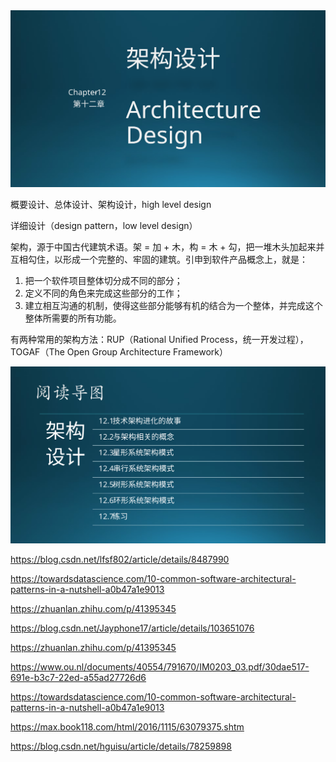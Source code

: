 

<img src="img/Slide1.SVG"/>


概要设计、总体设计、架构设计，high level design

详细设计（design pattern，low level design）



架构，源于中国古代建筑术语。架 = 加 + 木，构 = 木 + 勾，把一堆木头加起来并互相勾住，以形成一个完整的、牢固的建筑。引申到软件产品概念上，就是：

1. 把一个软件项目整体切分成不同的部分；
2. 定义不同的角色来完成这些部分的工作；
3. 建立相互沟通的机制，使得这些部分能够有机的结合为一个整体，并完成这个整体所需要的所有功能。

有两种常用的架构方法：RUP（Rational Unified Process，统一开发过程），TOGAF（The Open Group Architecture Framework）



<img src="img/Slide2.SVG"/>


https://blog.csdn.net/lfsf802/article/details/8487990

https://towardsdatascience.com/10-common-software-architectural-patterns-in-a-nutshell-a0b47a1e9013

https://zhuanlan.zhihu.com/p/41395345

https://blog.csdn.net/Jayphone17/article/details/103651076

https://zhuanlan.zhihu.com/p/41395345

https://www.ou.nl/documents/40554/791670/IM0203_03.pdf/30dae517-691e-b3c7-22ed-a55ad27726d6

https://towardsdatascience.com/10-common-software-architectural-patterns-in-a-nutshell-a0b47a1e9013

https://max.book118.com/html/2016/1115/63079375.shtm

https://blog.csdn.net/hguisu/article/details/78259898
